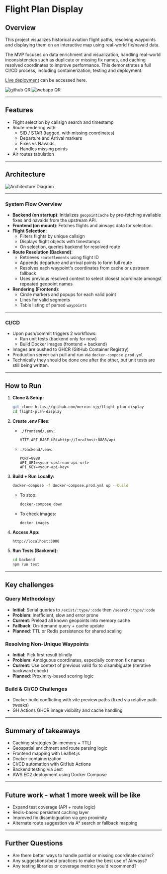 # Flight Plan Display

## Overview

This project visualizes historical aviation flight paths, resolving waypoints and displaying them on an interactive map using real-world fix/navaid data.

The MVP focuses on data enrichment and visualization, handling real-world inconsistencies such as duplicate or missing fix names, and caching resolved coordinates to improve performance. This demonstrates a full CI/CD process, including containerization, testing and deployment.

[Live deployment](http://ec2-13-238-128-63.ap-southeast-2.compute.amazonaws.com:3000/) can be accessed here.

![github QR](./images/githubQR.svg)
![webapp QR](./images/webappQR.svg)

---

## Features

- Flight selection by callsign search and timestamp
- Route rendering with:
  - SID / STAR (tagged, with missing coordinates)
  - Departure and Arrival markers
  - Fixes vs Navaids
  - Handles missing points
- Air routes tabulation

---

## Architecture

![Architecture Diagram](./images/architecture.svg)

---

### System Flow Overview

- **Backend (on startup)**: Initializes `geopointCache` by pre-fetching available fixes and navaids from the upstream API.
- **Frontend (on mount)**: Fetches flights and airways data for selection.
- **Flight Selection**:
  - Filters flights by unique callsign
  - Displays flight objects with timestamps
  - On selection, queries backend for resolved route
- **Route Resolution (Backend)**:
  - Retrieves `routeElements` using flight ID
  - Appends departure and arrival points to form full route
  - Resolves each waypoint's coordinates from cache or upstream fallback
  - Uses previous resolved context to select closest coordinate amongst repeated geopoint names
- **Rendering (Frontend)**:
  - Circle markers and popups for each valid point
  - Lines for valid segments
  - Table listing of parsed `waypoints`

---

### CI/CD

- Upon push/commit triggers 2 workflows:
  - Run unit tests (backend only for now)
  - Build Docker images (frontend + backend)
- Images are pushed to GHCR (GitHub Container Registry)
- Production server can pull and run via `docker-compose.prod.yml`
- Technically they should be done one after the other, but unit tests are still being written.

---

## How to Run

1. **Clone & Setup:**

   ```bash
   git clone https://github.com/mervin-njy/flight-plan-display
   cd flight-plan-display
   ```

2. **Create .env Files:**

   - `./frontend/.env`:

     ```
     VITE_API_BASE_URL=http://localhost:8888/api
     ```

   - `./backend/.env`:

     ```
     PORT=8888
     API_URI=<your-upstream-api-url>
     API_KEY=<your-api-key>
     ```

3. **Build + Run Locally:**

   ```bash
   docker-compose -f docker-compose.prod.yml up --build
   ```

   - To stop:
     ```bash
     docker-compose down
     ```
   - To check images:
     ```bash
     docker images
     ```

4. **Access App:**

   ```
   http://localhost:3000
   ```

5. **Run Tests (Backend):**

   ```bash
   cd backend
   npm run test
   ```

---

## Key challenges

### Query Methodology

- **Initial**: Serial queries to `/exist/:type/:code` then `/search/:type/:code`
- **Problem**: Inefficient, slow and error prone
- **Current**: Preload all known geopoints into memory cache
- **Fallback**: On-demand query + cache update
- **Planned**: TTL or Redis persistence for shared scaling

### Resolving Non-Unique Waypoints

- **Initial**: Pick first result blindly
- **Problem**: Ambiguous coordinates, especially common fix names
- **Current**: Use context of previous valid fix to disambiguate (iterative backward check)
- **Planned**: Proximity-based scoring logic

### Build & CI/CD Challenges

- Docker build conflicting with vite preview paths (fixed via relative path tweaks)
- GH Actions GHCR image visibility and cache handling

---

## Summary of takeaways

- Caching strategies (in-memory + TTL)
- Geospatial enrichment and route parsing logic
- Frontend mapping with Leaflet.js
- Docker containerization
- CI/CD automation with GitHub Actions
- Backend testing via Jest
- AWS EC2 deployment using Docker Compose

---

## Future work - what 1 more week will be like

- Expand test coverage (API + route logic)
- Redis-based persistent caching layer
- Improved fix disambiguation via geo proximity
- Alternate route suggestion via A\* search or fallback mapping

---

## Further Questions

- Are there better ways to handle partial or missing coordinate chains?
- Any suggestions/best practices to make the best use of Airways?
- Any testing libraries or coverage metrics you'd recommend?
